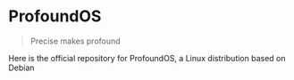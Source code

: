 # ProfoundOS

> Precise makes profound

Here is the official repository for ProfoundOS, a Linux distribution based on Debian
